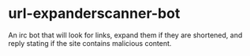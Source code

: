 # url-expanderscanner-bot
An irc bot that will look for links, expand them if they are shortened, and reply stating if the site contains malicious content. 
